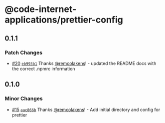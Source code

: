 # @code-internet-applications/prettier-config

## 0.1.1

### Patch Changes

- [#20](https://github.com/code-internet-applications/cbt-hydrogen/pull/20)
  [`eb993b1`](https://github.com/code-internet-applications/cbt-hydrogen/commit/eb993b116ef734fed100fcce9094eb9d7965d528)
  Thanks [@remcolakens](https://github.com/remcolakens)! - updated the README
  docs with the correct .npmrc information

## 0.1.0

### Minor Changes

- [#15](https://github.com/code-internet-applications/cbt-hydrogen/pull/15)
  [`aac866b`](https://github.com/code-internet-applications/cbt-hydrogen/commit/aac866b59bd48f4ea44b56eeea92d41c66e1fe35)
  Thanks [@remcolakens](https://github.com/remcolakens)! - Add initial directory
  and config for prettier
